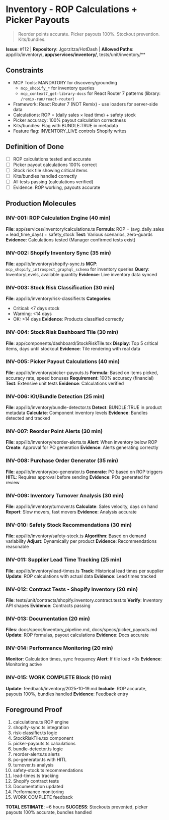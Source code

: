 # Inventory - ROP Calculations + Picker Payouts

> Reorder points accurate. Picker payouts 100%. Stockout prevention. Kits/bundles.

**Issue**: #112 | **Repository**: Jgorzitza/HotDash | **Allowed Paths**: app/lib/inventory/**, app/services/inventory/**, tests/unit/inventory/\*\*

## Constraints

- MCP Tools: MANDATORY for discovery/grounding
  - `mcp_shopify_*` for inventory queries
  - `mcp_context7_get-library-docs` for React Router 7 patterns (library: `/remix-run/react-router`)
- Framework: React Router 7 (NOT Remix) - use loaders for server-side data
- Calculations: ROP = (daily sales × lead time) + safety stock
- Picker accuracy: 100% payout calculation correctness
- Kits/bundles: Flag with BUNDLE:TRUE in metadata
- Feature flag: INVENTORY_LIVE controls Shopify writes

## Definition of Done

- [ ] ROP calculations tested and accurate
- [ ] Picker payout calculations 100% correct
- [ ] Stock risk tile showing critical items
- [ ] Kits/bundles handled correctly
- [ ] All tests passing (calculations verified)
- [ ] Evidence: ROP working, payouts accurate

## Production Molecules

### INV-001: ROP Calculation Engine (40 min)

**File**: app/services/inventory/calculations.ts
**Formula**: ROP = (avg_daily_sales × lead_time_days) + safety_stock
**Test**: Various scenarios, zero-guards
**Evidence**: Calculations tested (Manager confirmed tests exist)

### INV-002: Shopify Inventory Sync (35 min)

**File**: app/lib/inventory/shopify-sync.ts
**MCP**: `mcp_shopify_introspect_graphql_schema` for inventory queries
**Query**: InventoryLevels, available quantity
**Evidence**: Live inventory data synced

### INV-003: Stock Risk Classification (30 min)

**File**: app/lib/inventory/risk-classifier.ts
**Categories**:

- Critical: <7 days stock
- Warning: <14 days
- OK: >14 days
  **Evidence**: Products classified correctly

### INV-004: Stock Risk Dashboard Tile (30 min)

**File**: app/components/dashboard/StockRiskTile.tsx
**Display**: Top 5 critical items, days until stockout
**Evidence**: Tile rendering with real data

### INV-005: Picker Payout Calculations (40 min)

**File**: app/lib/inventory/picker-payouts.ts
**Formula**: Based on items picked, accuracy rate, speed bonuses
**Requirement**: 100% accuracy (financial)
**Test**: Extensive unit tests
**Evidence**: Calculations verified

### INV-006: Kit/Bundle Detection (25 min)

**File**: app/lib/inventory/bundle-detector.ts
**Detect**: BUNDLE:TRUE in product metadata
**Calculate**: Component inventory levels
**Evidence**: Bundles detected and tracked

### INV-007: Reorder Point Alerts (30 min)

**File**: app/lib/inventory/reorder-alerts.ts
**Alert**: When inventory below ROP
**Create**: Approval for PO generation
**Evidence**: Alerts generating correctly

### INV-008: Purchase Order Generator (35 min)

**File**: app/lib/inventory/po-generator.ts
**Generate**: PO based on ROP triggers
**HITL**: Requires approval before sending
**Evidence**: POs generated for review

### INV-009: Inventory Turnover Analysis (30 min)

**File**: app/lib/inventory/turnover.ts
**Calculate**: Sales velocity, days on hand
**Report**: Slow movers, fast movers
**Evidence**: Analysis accurate

### INV-010: Safety Stock Recommendations (30 min)

**File**: app/lib/inventory/safety-stock.ts
**Algorithm**: Based on demand variability
**Adjust**: Dynamically per product
**Evidence**: Recommendations reasonable

### INV-011: Supplier Lead Time Tracking (25 min)

**File**: app/lib/inventory/lead-times.ts
**Track**: Historical lead times per supplier
**Update**: ROP calculations with actual data
**Evidence**: Lead times tracked

### INV-012: Contract Tests - Shopify Inventory (20 min)

**File**: tests/unit/contracts/shopify.inventory.contract.test.ts
**Verify**: Inventory API shapes
**Evidence**: Contracts passing

### INV-013: Documentation (20 min)

**Files**: docs/specs/inventory_pipeline.md, docs/specs/picker_payouts.md
**Update**: ROP formulas, payout calculations
**Evidence**: Docs accurate

### INV-014: Performance Monitoring (20 min)

**Monitor**: Calculation times, sync frequency
**Alert**: If tile load >3s
**Evidence**: Monitoring active

### INV-015: WORK COMPLETE Block (10 min)

**Update**: feedback/inventory/2025-10-19.md
**Include**: ROP accurate, payouts 100%, bundles handled
**Evidence**: Feedback entry

## Foreground Proof

1. calculations.ts ROP engine
2. shopify-sync.ts integration
3. risk-classifier.ts logic
4. StockRiskTile.tsx component
5. picker-payouts.ts calculations
6. bundle-detector.ts logic
7. reorder-alerts.ts alerts
8. po-generator.ts with HITL
9. turnover.ts analysis
10. safety-stock.ts recommendations
11. lead-times.ts tracking
12. Shopify contract tests
13. Documentation updated
14. Performance monitoring
15. WORK COMPLETE feedback

**TOTAL ESTIMATE**: ~6 hours
**SUCCESS**: Stockouts prevented, picker payouts 100% accurate, bundles handled
